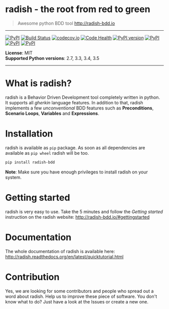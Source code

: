 # radish - the root from red to green
> Awesome python BDD tool http://radish-bdd.io

***

[![PyPI](https://img.shields.io/pypi/l/radish-bdd.svg)]()
[![Build Status](https://travis-ci.org/radish-bdd/radish.svg?branch=master)](https://travis-ci.org/radish-bdd/radish)
[![codecov.io](https://codecov.io/github/radish-bdd/radish/coverage.svg?branch=master)](https://codecov.io/github/radish-bdd/radish?branch=master)
[![Code Health](https://landscape.io/github/radish-bdd/radish/master/landscape.svg?style=flat)](https://landscape.io/github/radish-bdd/radish/master)
[![PyPI version](https://badge.fury.io/py/radish-bdd.svg)](https://badge.fury.io/py/radish-bdd)
[![PyPI](https://img.shields.io/pypi/pyversions/radish-bdd.svg)]()
[![PyPI](https://img.shields.io/pypi/wheel/radish-bdd.svg)]()
[![PyPI](https://img.shields.io/pypi/dm/radish-bdd.svg)](https://github.com/radish-bdd/radish)

**License**: MIT <br>
**Supported Python versions**: 2.7, 3.3, 3.4, 3.5

***

# What is radish?

radish is a Behavior Driven Development tool completely written in python. It supports all *gherkin* language features. In addition to that, radish implements a few *unconventional* BDD features such as **Preconditions**, **Scenario Loops**, **Variables** and **Expressions**.

# Installation

radish is available as `pip` package. As soon as all dependencies are available as `pip wheel` radish will be too.

```bash
pip install radish-bdd
```

**Note**: Make sure you have enough privileges to install radish on your system.

# Getting started

radish is very easy to use. Take the 5 minutes and follow the *Getting started* instruction on the radish website: http://radish-bdd.io/#gettingstarted

# Documentation

The whole documentation of radish is available here: http://radish.readthedocs.org/en/latest/quicktutorial.html

# Contribution

Yes, we are looking for some contributors and people who spread out a word about radish. Help us to improve these piece of software. You don't know what to do?
Just have a look at the Issues or create a new one.
